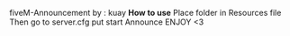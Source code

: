 fiveM-Announcement by : kuay
**How to use**
  Place folder in Resources file
  Then go to server.cfg put start Announce
  ENJOY <3
